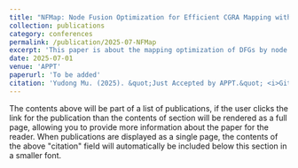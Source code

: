 ```yaml
---
title: "NFMap: Node Fusion Optimization for Efficient CGRA Mapping with Reinforcement Learning"
collection: publications
category: conferences
permalink: /publication/2025-07-NFMap
excerpt: 'This paper is about the mapping optimization of DFGs by node fusion. Just accepted by the 16th International Symposium on Advanced Parallel Processing Technology (APPT 2025).'
date: 2025-07-01
venue: 'APPT'
paperurl: 'To be added'
citation: 'Yudong Mu. (2025). &quot;Just Accepted by APPT.&quot; <i>GitHub Journal of Bugs</i>. 1(3).'
---
```


The contents above will be part of a list of publications, if the user clicks the link for the publication than the contents of section will be rendered as a full page, allowing you to provide more information about the paper for the reader. When publications are displayed as a single page, the contents of the above "citation" field will automatically be included below this section in a smaller font.

